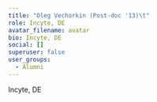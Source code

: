 ```yaml
---
title: "Oleg Vechorkin (Post-doc '13)\t"
role: Incyte, DE
avatar_filename: avatar
bio: Incyte, DE
social: []
superuser: false
user_groups:
  - Alumni
---
```

Incyte, DE
